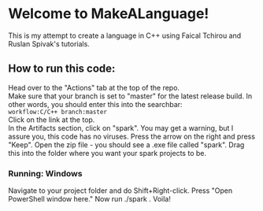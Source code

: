 # Welcome to MakeALanguage!
This is my attempt to create a language in C++ using Faical Tchirou and Ruslan Spivak's tutorials.<br>
## How to run this code:
Head over to the "Actions" tab at the top of the repo.    
Make sure that your branch is set to "master" for the latest release build. In other words, you should enter this into the searchbar:<br>
`workflow:C/C++ branch:master`<br>
Click on the link at the top.<br>
In the Artifacts section, click on "spark". You may get a warning, but I assure you, this code has no viruses. Press the arrow on the right and press "Keep". Open the zip file - you should see a .exe file called "spark". Drag this into the folder where you want your spark projects to be.<br>
### Running: Windows
Navigate to your project folder and do Shift+Right-click. Press "Open PowerShell window here." Now run ./spark <your file>. Voila!
